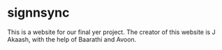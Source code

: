 # signnsync
 This is a website for our final yer project. The creator of this website is J Akaash, with the help of Baarathi and Avoon.
